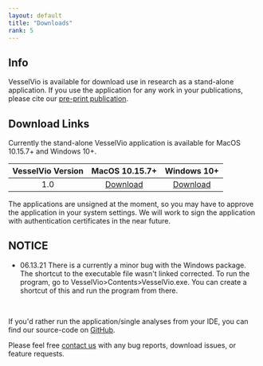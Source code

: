 ```yaml
---
layout: default
title: "Downloads"
rank: 5
---
```


## Info
VesselVio is available for download use in research as a stand-alone application. If you use the application for any work in your publications, please cite our [pre-print publication](https://www.researchsquare.com/article/rs-608609/v1).

## Download Links
Currently the stand-alone VesselVio application is available for MacOS 10.15.7+ and Windows 10+.

  | VesselVio Version | MacOS 10.15.7+ |    Windows 10+ |
  |:-------------:|:---------------:|:---------------:|
  | 1.0           | [Download](https://sourceforge.net/projects/vesselvio/files/1.0%20Downloads/VesselVio.app.zip/download) | [Download](https://sourceforge.net/projects/vesselvio/files/1.0%20Downloads/VesselVio.zip/download)  |

The applications are unsigned at the moment, so you may have to approve the application in your system settings. We will work to sign the application with authentication certificates in the near future.

## NOTICE

- 06.13.21 There is a currently a minor bug with the Windows package. The shortcut to the executable file wasn't linked corrected. To run the program, go to VesselVio>Contents>VesselVio.exe. You can create a shortcut of this and run the program from there.

&nbsp;

If you'd rather run the application/single analyses from your IDE, you can find our source-code on [GitHub](https://github.com/JacobBumgarner/VesselVio).

Please feel free [contact us](mailto:vesselvio@gmail.com) with any bug reports, download issues, or feature requests.
